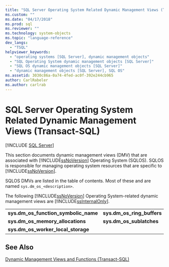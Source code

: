 ```yaml
---
title: "SQL Server Operating System Related Dynamic Management Views (Transact-SQL) | Microsoft Docs"
ms.custom: ""
ms.date: "04/17/2018"
ms.prod: sql
ms.reviewer: ""
ms.technology: system-objects
ms.topic: "language-reference"
dev_langs: 
  - "TSQL"
helpviewer_keywords: 
  - "operating systems [SQL Server], dynamic management objects"
  - "SQL Operating System dynamic management objects [SQL Server]"
  - "SQL OS dynamic management objects [SQL Server]"
  - "dynamic management objects [SQL Server], SQL OS"
ms.assetid: 3030c86a-0a74-4fed-ac0f-392e244cb965
author: CarlRabeler
ms.author: carlrab
---
```

# SQL Server Operating System Related Dynamic Management Views (Transact-SQL)
[!INCLUDE [SQL Server](../../includes/applies-to-version/sqlserver.md)]

This section documents dynamic management views (DMV) that are associated with [!INCLUDE[ssNoVersion](../../includes/ssnoversion-md.md)] Operating System (SQLOS). SQLOS is responsible for managing operating system resources that are specific to [!INCLUDE[ssNoVersion](../../includes/ssnoversion-md.md)].

SQLOS DMVs are listed in the table of contents. Most of these and are named `sys.dm_os_<description>`.

 The following [!INCLUDE[ssNoVersion](../../includes/ssnoversion-md.md)] Operating System-related dynamic management views are [!INCLUDE[ssInternalOnly](../../includes/ssinternalonly-md.md)].  
  
|||  
|-|-|  
|**sys.dm_os_function_symbolic_name**|**sys.dm_os_ring_buffers**|  
|**sys.dm_os_memory_allocations**|**sys.dm_os_sublatches**|  
|**sys.dm_os_worker_local_storage**||  
  
## See Also  
 [Dynamic Management Views and Functions &#40;Transact-SQL&#41;](~/relational-databases/system-dynamic-management-views/system-dynamic-management-views.md)  
  
  

